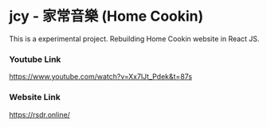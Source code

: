 # jcy - 家常音樂 (Home Cookin)

This is a experimental project. Rebuilding Home Cookin website in React JS.

### Youtube Link
https://www.youtube.com/watch?v=Xx7lJt_Pdek&t=87s

### Website Link
https://rsdr.online/
